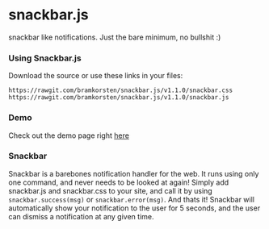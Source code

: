 # snackbar.js
snackbar like notifications. Just the bare minimum, no bullshit :)

### Using Snackbar.js
Download the source or use these links in your files:

`https://rawgit.com/bramkorsten/snackbar.js/v1.1.0/snackbar.css`
`https://rawgit.com/bramkorsten/snackbar.js/v1.1.0/snackbar.js`

### Demo
Check out the demo page right [here](https://bramkorsten.github.io/snackbar.js/)

### Snackbar
Snackbar is a barebones notification handler for the web. It runs using only one command, and never needs to be looked at again!
Simply add snackbar.js and snackbar.css to your site, and call it by using `snackbar.success(msg)` or `snackbar.error(msg)`. And thats it! Snackbar will automatically show your notification to the user for 5 seconds, and the user can dismiss a notification at any given time.

